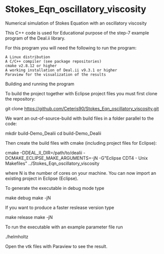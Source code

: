 # Stokes_Eqn_oscillatory_viscosity
Numerical simulation of Stokes Equation with an oscillatory viscosity 

This C++ code is used for Educational purpose of the step-7 example program of the Deal.ii library.

For this program you will need the following to run the program:

    A Linux distribution 
    A C/C++ compiler (see package repositories)
    cmake v2.8.12 or higher
    A working installation of Deal.ii v9.3.1 or higher
    Paraview for the visualization of the results

Building and running the program

To build the project together with Eclipse project files you must first clone the repository:

git clone https://github.com/Ceteris90/Stokes_Eqn_oscillatory_viscosity.git 

We want an out-of-source-build with build files in a folder parallel to the code:

mkdir build-Demo_Dealii
cd build-Demo_Dealii

Then create the build files with cmake (including project files for Eclipse):

cmake -DDEAL_II_DIR=/path/to/dealii -DCMAKE_ECLIPSE_MAKE_ARGUMENTS=-jN -G"Eclipse CDT4 - Unix Makefiles" ../Stokes_Eqn_oscillatory_viscosity

where N is the number of cores on your machine. You can now import an existing project in Eclipse (Eclipse).

To generate the executable in debug mode type

make debug
make -jN

If you want to produce a faster reslease version type

make release
make -jN

To run the executable with an example parameter file run

./helmholtz

Open the vtk files with Paraview to see the result.
